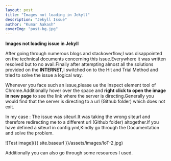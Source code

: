 ```yaml
---
layout: post 
title: "Images not loading in Jekyll"
description: "Jekyll Issue"
author: "Kumar Aakash"
coverImg: "post-bg.jpg"
---
```



**Images not loading issue in Jekyll**

After going through numerous blogs and stackoverflow,I was disappointed on the technical documents concerning this issue.Everywhere it was written resolved but to no avail.Finally after attempting almost all the solutions provided on the **INTERNET**,I switched on to the Hit and Trial Method and tried to solve the issue  a logical way.

Whenever you face such an issue,please ue the Inspect element tool of Chrome.Additionally hover over the space and **right click to open the image in new page** to see the link where the server is directing.Generally you would find that the server is directing to a url (Github folder) which does not exit.  

In my case : The issue was siteurl.It was taking the wrong siteurl and therefore redirecting me to a different url (Github folder) altogether.If you have defined a siteurl in config.yml,Kindly go through the Documentation and solve the problem. 

![Test image]({{ site.baseurl }}/assets/images/IoT-2.jpg)

Additionally you can also go through some resources I used.

